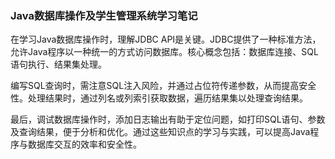### Java数据库操作及学生管理系统学习笔记

在学习Java数据库操作时，理解JDBC API是关键。JDBC提供了一种标准方法，允许Java程序以一种统一的方式访问数据库。核心概念包括：数据库连接、SQL语句执行、结果集处理。

编写SQL查询时，需注意SQL注入风险，并通过占位符传递参数，从而提高安全性。处理结果时，通过列名或列索引获取数据，遍历结果集以处理查询结果。

最后，调试数据库操作时，添加日志输出有助于定位问题，如打印SQL语句、参数及查询结果，便于分析和优化。通过这些知识点的学习与实践，可以提高Java程序与数据库交互的效率和安全性。
